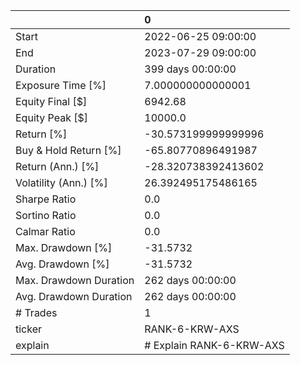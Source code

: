 |                        | 0                        |
|:-----------------------|:-------------------------|
| Start                  | 2022-06-25 09:00:00      |
| End                    | 2023-07-29 09:00:00      |
| Duration               | 399 days 00:00:00        |
| Exposure Time [%]      | 7.000000000000001        |
| Equity Final [$]       | 6942.68                  |
| Equity Peak [$]        | 10000.0                  |
| Return [%]             | -30.573199999999996      |
| Buy & Hold Return [%]  | -65.80770896491987       |
| Return (Ann.) [%]      | -28.320738392413602      |
| Volatility (Ann.) [%]  | 26.392495175486165       |
| Sharpe Ratio           | 0.0                      |
| Sortino Ratio          | 0.0                      |
| Calmar Ratio           | 0.0                      |
| Max. Drawdown [%]      | -31.5732                 |
| Avg. Drawdown [%]      | -31.5732                 |
| Max. Drawdown Duration | 262 days 00:00:00        |
| Avg. Drawdown Duration | 262 days 00:00:00        |
| # Trades               | 1                        |
| ticker                 | RANK-6-KRW-AXS           |
| explain                | # Explain RANK-6-KRW-AXS |